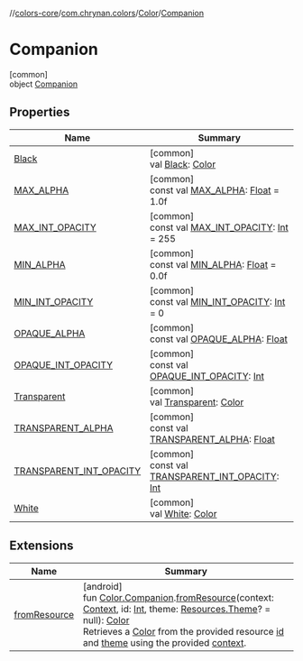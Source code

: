 //[colors-core](../../../../index.md)/[com.chrynan.colors](../../index.md)/[Color](../index.md)/[Companion](index.md)

# Companion

[common]\
object [Companion](index.md)

## Properties

| Name | Summary |
|---|---|
| [Black](-black.md) | [common]<br>val [Black](-black.md): [Color](../index.md) |
| [MAX_ALPHA](-m-a-x_-a-l-p-h-a.md) | [common]<br>const val [MAX_ALPHA](-m-a-x_-a-l-p-h-a.md): [Float](https://kotlinlang.org/api/latest/jvm/stdlib/kotlin/-float/index.html) = 1.0f |
| [MAX_INT_OPACITY](-m-a-x_-i-n-t_-o-p-a-c-i-t-y.md) | [common]<br>const val [MAX_INT_OPACITY](-m-a-x_-i-n-t_-o-p-a-c-i-t-y.md): [Int](https://kotlinlang.org/api/latest/jvm/stdlib/kotlin/-int/index.html) = 255 |
| [MIN_ALPHA](-m-i-n_-a-l-p-h-a.md) | [common]<br>const val [MIN_ALPHA](-m-i-n_-a-l-p-h-a.md): [Float](https://kotlinlang.org/api/latest/jvm/stdlib/kotlin/-float/index.html) = 0.0f |
| [MIN_INT_OPACITY](-m-i-n_-i-n-t_-o-p-a-c-i-t-y.md) | [common]<br>const val [MIN_INT_OPACITY](-m-i-n_-i-n-t_-o-p-a-c-i-t-y.md): [Int](https://kotlinlang.org/api/latest/jvm/stdlib/kotlin/-int/index.html) = 0 |
| [OPAQUE_ALPHA](-o-p-a-q-u-e_-a-l-p-h-a.md) | [common]<br>const val [OPAQUE_ALPHA](-o-p-a-q-u-e_-a-l-p-h-a.md): [Float](https://kotlinlang.org/api/latest/jvm/stdlib/kotlin/-float/index.html) |
| [OPAQUE_INT_OPACITY](-o-p-a-q-u-e_-i-n-t_-o-p-a-c-i-t-y.md) | [common]<br>const val [OPAQUE_INT_OPACITY](-o-p-a-q-u-e_-i-n-t_-o-p-a-c-i-t-y.md): [Int](https://kotlinlang.org/api/latest/jvm/stdlib/kotlin/-int/index.html) |
| [Transparent](-transparent.md) | [common]<br>val [Transparent](-transparent.md): [Color](../index.md) |
| [TRANSPARENT_ALPHA](-t-r-a-n-s-p-a-r-e-n-t_-a-l-p-h-a.md) | [common]<br>const val [TRANSPARENT_ALPHA](-t-r-a-n-s-p-a-r-e-n-t_-a-l-p-h-a.md): [Float](https://kotlinlang.org/api/latest/jvm/stdlib/kotlin/-float/index.html) |
| [TRANSPARENT_INT_OPACITY](-t-r-a-n-s-p-a-r-e-n-t_-i-n-t_-o-p-a-c-i-t-y.md) | [common]<br>const val [TRANSPARENT_INT_OPACITY](-t-r-a-n-s-p-a-r-e-n-t_-i-n-t_-o-p-a-c-i-t-y.md): [Int](https://kotlinlang.org/api/latest/jvm/stdlib/kotlin/-int/index.html) |
| [White](-white.md) | [common]<br>val [White](-white.md): [Color](../index.md) |

## Extensions

| Name | Summary |
|---|---|
| [fromResource](../../from-resource.md) | [android]<br>fun [Color.Companion](index.md#-1554372637%2FExtensions%2F747183510).[fromResource](../../from-resource.md)(context: [Context](https://developer.android.com/reference/kotlin/android/content/Context.html), id: [Int](https://kotlinlang.org/api/latest/jvm/stdlib/kotlin/-int/index.html), theme: [Resources.Theme](https://developer.android.com/reference/kotlin/android/content/res/Resources.Theme.html)? = null): [Color](../index.md#-1744101215%2FExtensions%2F747183510)<br>Retrieves a [Color](../index.md#-1744101215%2FExtensions%2F747183510) from the provided resource [id](../../from-resource.md) and [theme](../../from-resource.md) using the provided [context](../../from-resource.md). |
